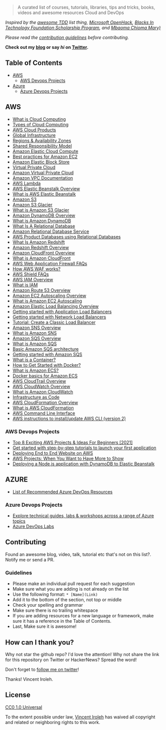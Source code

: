> A curated list of courses, tutorials, libraries, tips and tricks, books, videos and awesome resources Cloud and DevOps

_Inspired by the [awesome TDD](https://github.com/unicodeveloper/awesome-tdd) list thing, [Microsoft OpenHack](https://openhack.microsoft.com), [Blacks In Technology Foundation Scholarship Program](https://www.udacity.com/scholarships/blacks-in-technology), and [Mbaoma Chioma Mary)](https://twitter.com/mba_oma)_

_Please read the [contribution guidelines](#guidelines) before contributing._

**Check out my [blog](https://iroleh.tech) or say _hi_ on [Twitter](https://twitter.com/IrolehVincent).**

## Table of Contents

- [AWS](#aws)
  - [AWS Devops Projects](#aws-devops-projects)
- [Azure](#azure)
  - [Azure Devops Projects](#azure-devops-projects)

## AWS

- [What is Cloud Computing](https://aws.amazon.com/what-is-cloud-computing)
- [Types of Cloud Computing](https://aws.amazon.com/types-of-cloud-computing)
- [AWS Cloud Products](https://aws.amazon.com/products)
- [Global Infrastructure](https://aws.amazon.com/about-aws/global-infrastructure)
- [Regions & Availability Zones](https://aws.amazon.com/about-aws/global-infrastructureregions_az)
- [Shared Responsibility Model](https://aws.amazon.com/compliance/shared-responsibility-model)
- [Amazon Elastic Cloud Compute](https://www.amazonaws.cn/en/ec2)
- [Best practices for Amazon EC2](https://docs.aws.amazon.com/AWSEC2/latest/UserGuide/ec2-best-practices.html)
- [Amazon Elastic Block Store](https://docs.aws.amazon.com/AWSEC2/latest/UserGuide/AmazonEBS.html)
- [Virtual Private Cloud](https://en.wikipedia.org/wiki/Virtual_private_cloud)
- [Amazon Virtual Private Cloud](https://aws.amazon.com/vpc)
- [Amazon VPC Documentation](https://docs.aws.amazon.com/vpc/latest/userguide/what-is-amazon-vpc.html)
- [AWS Lambda](https://aws.amazon.com/lambda)
- [AWS Elastic Beanstalk Overview](https://aws.amazon.com/elasticbeanstalk)
- [What is AWS Elastic Beanstalk](https://docs.aws.amazon.com/elasticbeanstalk/latest/dg/Welcome.html)
- [Amazon S3](https://aws.amazon.com/s3)
- [Amazon S3 Glacier](https://aws.amazon.com/glacier)
- [What is Amazon S3 Glacier](https://docs.aws.amazon.com/amazonglacier/latest/dev/introduction.html)
- [Amazon DynamoDB Overview](https://aws.amazon.com/dynamodb)
- [What is Amazon DynamoDB](https://docs.aws.amazon.com/amazondynamodb/latest/developerguide/Introduction.html)
- [What Is A Relational Database](https://aws.amazon.com/relational-database)
- [Amazon Relational Database Service](https://aws.amazon.com/rds)
- [AWS Product Databases using Relational Databases](https://aws.amazon.com/products/databases)
- [What Is Amazon Redshift](https://docs.aws.amazon.com/redshift/latest/mgmt/welcome.html)
- [Amazon Redshift Overview](https://aws.amazon.com/redshift)
- [Amazon CloudFront Overview](https://aws.amazon.com/cloudfront)
- [What is Amazon CloudFront](https://docs.aws.amazon.com/AmazonCloudFront/latest/DeveloperGuide/Introduction.html)
- [AWS Web Application Firewall FAQs](https://aws.amazon.com/waf/faqs)
- [How AWS WAF works?](https://docs.aws.amazon.com/waf/latest/developerguide/how-aws-waf-works.html)
- [AWS Shield FAQs](https://aws.amazon.com/shield/faqs)
- [AWS IAM Overview](https://aws.amazon.com/iam)
- [What is IAM](https://docs.aws.amazon.com/IAM/latest/UserGuide/introduction.html)
- [Amazon Route 53 Overview](https://aws.amazon.com/route53)
- [Amazon EC2 Autoscaling Overview](https://aws.amazon.com/ec2/autoscaling)
- [What is Amazon EC2 Autoscaling](https://docs.aws.amazon.com/autoscaling/ec2/userguide/what-is-amazon-ec2-auto-scaling.html)
- [Amazon Elastic Load Balancing Overview](https://aws.amazon.com/elasticloadbalancing)
- [Getting started with Application Load Balancers](https://docs.aws.amazon.com/elasticloadbalancing/latest/application/application-load-balancer-getting-started.html)
- [Getting started with Network Load Balancers](https://docs.aws.amazon.com/elasticloadbalancing/latest/network/network-load-balancer-getting-started.html)
- [Tutorial: Create a Classic Load Balancer](https://docs.aws.amazon.com/elasticloadbalancing/latest/classic/elb-getting-started.html)
- [Amazon SNS Overview](https://aws.amazon.com/sns)
- [What is Amazon SNS](https://docs.aws.amazon.com/sns/latest/dg/welcome.html)
- [Amazon SQS Overview](https://aws.amazon.com/sqs)
- [What is Amazon SQS](https://docs.aws.amazon.com/AWSSimpleQueueService/latest/SQSDeveloperGuide/welcome.html)
- [Basic Amazon SQS architecture](https://docs.aws.amazon.com/AWSSimpleQueueService/latest/SQSDeveloperGuide/sqs-basic-architecture.html)
- [Getting started with Amazon SQS](https://docs.aws.amazon.com/AWSSimpleQueueService/latest/SQSDeveloperGuide/sqs-getting-started.html)
- [What is a Container?](https://www.docker.com/resources/what-container)
- [How to Get Started with Docker?](https://docs.docker.com/get-started)
- [What is Amazon ECS?](https://docs.aws.amazon.com/AmazonECS/latest/developerguide/Welcome.html)
- [Docker basics for Amazon ECS](https://docs.aws.amazon.com/AmazonECS/latest/developerguide/docker-basics.html)
- [AWS CloudTrail Overview](https://aws.amazon.com/cloudtrail)
- [AWS CloudWatch Overview](https://aws.amazon.com/cloudwatch)
- [What is Amazon CloudWatch](https://docs.aws.amazon.com/AmazonCloudWatch/latest/monitoring/WhatIsCloudWatch.html)
- [Infrastructure as Code](https://en.wikipedia.org/wiki/Infrastructure_as_code)
- [AWS CloudFormation Overview](https://aws.amazon.com/cloudformation)
- [What is AWS CloudFormation](https://docs.aws.amazon.com/AWSCloudFormation/latest/UserGuide/Welcome.html)
- [AWS Command Line Interface](https://aws.amazon.com/cli)
- [ AWS instructions to install/update AWS CLI (version 2)](https://docs.aws.amazon.com/cli/latest/userguide/install-cliv2.html)

### AWS Devops Projects

- [Top 8 Exciting AWS Projects & Ideas For Beginners [2021]](https://www.upgrad.com/blog/aws-projects-ideas)
- [Get started with step-by-step tutorials to launch your first application](https://aws.amazon.com/getting-started/hands-on/?getting-started-all.sort-by=item.additionalFields.sortOrder&getting-started-all.sort-order=asc&awsf.getting-started-category=*all&awsf.getting-started-level=*all&awsf.getting-started-content-type=*all)
- [Deploying End to End Website on AWS](https://youtu.be/7Gym2XVcA5A)
- [AWS Projects: When You Want to Have More to Show](https://www.bitdegree.org/guides/aws-projects)
- [Deploying a Node.js application with DynamoDB to Elastic Beanstalk](https://docs.aws.amazon.com/elasticbeanstalk/latest/dg/nodejs-dynamodb-tutorial.html?p=gsrc&c=ho_dnwa)

## AZURE

- [List of Recommended Azure DevOps Resources](https://medium.com/microsoftazure/aris-recommended-azure-dev-ops-resources-a6d819c4935e)

### Azure Devops Projects

- [Explore technical guides, labs & workshops across a range of Azure topics](https://archive.azurecitadel.com)
- [Azure DevOps Labs](https://azuredevopslabs.com)

## Contributing

Found an awesome blog, video, talk, tutorial etc that's not on this list?. Notify me or send a PR.

### Guidelines

- Please make an individual pull request for each suggestion
- Make sure what you are adding is not already on the list
- Use the following format: `* [Name](Link)`
- Add it to the bottom of the section, not top or middle
- Check your spelling and grammar
- Make sure there is no trailing whitespace
- If you are adding resources for a new language or framework, make sure it has a reference in the Table of Contents.
- Last, Make sure it is awesome!

## How can I thank you?

Why not star the github repo? I'd love the attention! Why not share the link for this repository on Twitter or HackerNews? Spread the word!

Don't forget to [follow me on twitter](https://twitter.com/IrolehVincent)!

Thanks!
Vincent Iroleh.

## License

[CC0 1.0 Universal](./LICENSE)

To the extent possible under law, [Vincent Iroleh](https://twitter.com/IrolehVincent) has waived all copyright and related or neighboring rights to this work.

